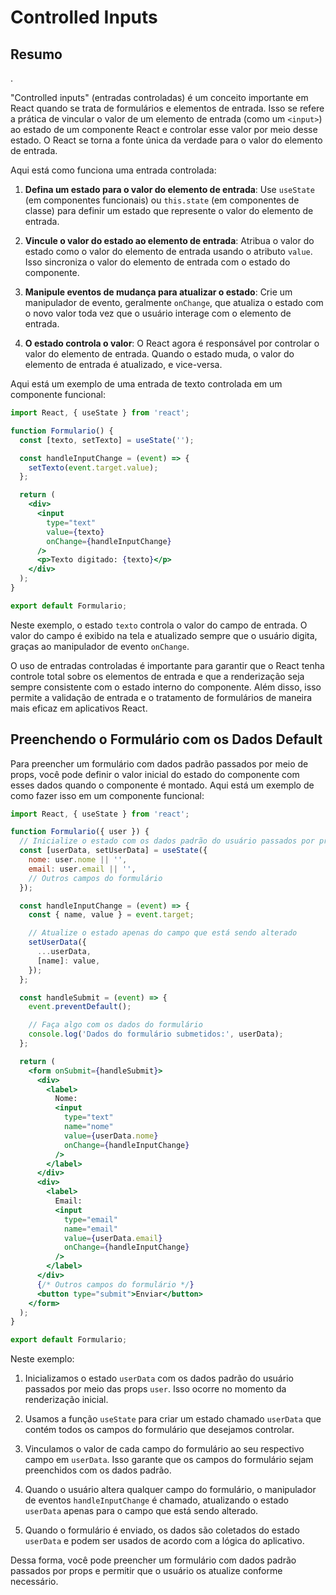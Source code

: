 # Controlled Inputs

## Resumo

.

"Controlled inputs" (entradas controladas) é um conceito importante em React quando se trata de formulários e elementos de entrada. Isso se refere a prática de vincular o valor de um elemento de entrada (como um `<input>`) ao estado de um componente React e controlar esse valor por meio desse estado. O React se torna a fonte única da verdade para o valor do elemento de entrada.

Aqui está como funciona uma entrada controlada:

1. **Defina um estado para o valor do elemento de entrada**: Use `useState` (em componentes funcionais) ou `this.state` (em componentes de classe) para definir um estado que represente o valor do elemento de entrada.

2. **Vincule o valor do estado ao elemento de entrada**: Atribua o valor do estado como o valor do elemento de entrada usando o atributo `value`. Isso sincroniza o valor do elemento de entrada com o estado do componente.

3. **Manipule eventos de mudança para atualizar o estado**: Crie um manipulador de evento, geralmente `onChange`, que atualiza o estado com o novo valor toda vez que o usuário interage com o elemento de entrada.

4. **O estado controla o valor**: O React agora é responsável por controlar o valor do elemento de entrada. Quando o estado muda, o valor do elemento de entrada é atualizado, e vice-versa.

Aqui está um exemplo de uma entrada de texto controlada em um componente funcional:

```jsx
import React, { useState } from 'react';

function Formulario() {
  const [texto, setTexto] = useState('');

  const handleInputChange = (event) => {
    setTexto(event.target.value);
  };

  return (
    <div>
      <input
        type="text"
        value={texto}
        onChange={handleInputChange}
      />
      <p>Texto digitado: {texto}</p>
    </div>
  );
}

export default Formulario;
```

Neste exemplo, o estado `texto` controla o valor do campo de entrada. O valor do campo é exibido na tela e atualizado sempre que o usuário digita, graças ao manipulador de evento `onChange`.

O uso de entradas controladas é importante para garantir que o React tenha controle total sobre os elementos de entrada e que a renderização seja sempre consistente com o estado interno do componente. Além disso, isso permite a validação de entrada e o tratamento de formulários de maneira mais eficaz em aplicativos React.

## Preenchendo o Formulário com os Dados Default

Para preencher um formulário com dados padrão passados por meio de props, você pode definir o valor inicial do estado do componente com esses dados quando o componente é montado. Aqui está um exemplo de como fazer isso em um componente funcional:

```jsx
import React, { useState } from 'react';

function Formulario({ user }) {
  // Inicialize o estado com os dados padrão do usuário passados por props
  const [userData, setUserData] = useState({
    nome: user.nome || '',
    email: user.email || '',
    // Outros campos do formulário
  });

  const handleInputChange = (event) => {
    const { name, value } = event.target;

    // Atualize o estado apenas do campo que está sendo alterado
    setUserData({
      ...userData,
      [name]: value,
    });
  };

  const handleSubmit = (event) => {
    event.preventDefault();

    // Faça algo com os dados do formulário
    console.log('Dados do formulário submetidos:', userData);
  };

  return (
    <form onSubmit={handleSubmit}>
      <div>
        <label>
          Nome:
          <input
            type="text"
            name="nome"
            value={userData.nome}
            onChange={handleInputChange}
          />
        </label>
      </div>
      <div>
        <label>
          Email:
          <input
            type="email"
            name="email"
            value={userData.email}
            onChange={handleInputChange}
          />
        </label>
      </div>
      {/* Outros campos do formulário */}
      <button type="submit">Enviar</button>
    </form>
  );
}

export default Formulario;
```

Neste exemplo:

1. Inicializamos o estado `userData` com os dados padrão do usuário passados por meio das props `user`. Isso ocorre no momento da renderização inicial.

2. Usamos a função `useState` para criar um estado chamado `userData` que contém todos os campos do formulário que desejamos controlar.

3. Vinculamos o valor de cada campo do formulário ao seu respectivo campo em `userData`. Isso garante que os campos do formulário sejam preenchidos com os dados padrão.

4. Quando o usuário altera qualquer campo do formulário, o manipulador de eventos `handleInputChange` é chamado, atualizando o estado `userData` apenas para o campo que está sendo alterado.

5. Quando o formulário é enviado, os dados são coletados do estado `userData` e podem ser usados de acordo com a lógica do aplicativo.

Dessa forma, você pode preencher um formulário com dados padrão passados por props e permitir que o usuário os atualize conforme necessário.
